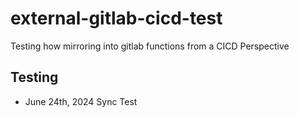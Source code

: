 # external-gitlab-cicd-test
Testing how mirroring into gitlab functions from a CICD Perspective

## Testing

* June 24th, 2024 Sync Test